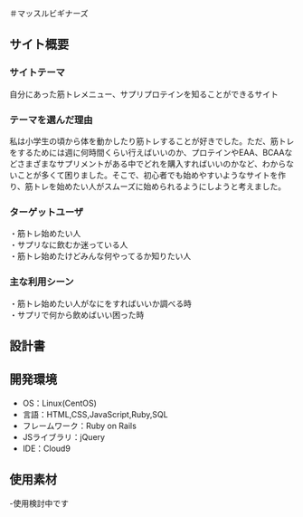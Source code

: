 ＃マッスルビギナーズ

## サイト概要
### サイトテーマ
自分にあった筋トレメニュー、サプリプロテインを知ることができるサイト

### テーマを選んだ理由
私は小学生の頃から体を動かしたり筋トレすることが好きでした。ただ、筋トレをするためには週に何時間くらい行えばいいのか、プロテインやEAA、BCAAなどさまざまなサプリメントがある中でどれを購入すればいいのかなど、わからないことが多くて困りました。そこで、初心者でも始めやすいようなサイトを作り、筋トレを始めたい人がスムーズに始められるようにしようと考えました。


### ターゲットユーザ
・筋トレ始めたい人\
・サプリなに飲むか迷っている人\
・筋トレ始めたけどみんな何やってるか知りたい人


### 主な利用シーン
・筋トレ始めたい人がなにをすればいいか調べる時\
・サプリで何から飲めばいい困った時

## 設計書
<!--テーマを設定・提出する時点では不要です-->

## 開発環境
- OS：Linux(CentOS)
- 言語：HTML,CSS,JavaScript,Ruby,SQL
- フレームワーク：Ruby on Rails
- JSライブラリ：jQuery
- IDE：Cloud9

## 使用素材
-使用検討中です


